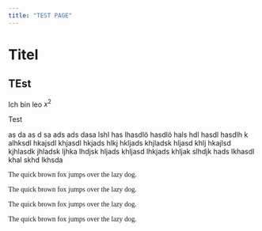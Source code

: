 ```yaml
---
title: "TEST PAGE"
---
```


# Titel

## TEst

Ich bin leo $x^2$

Test

as
da
as
d
sa
ads
ads
dasa lshl has lhasdlö hasdlö hals hdl hasdl hasdlh k alhksdl hkajsdl khjasdl hkjads hlkj hkljads khjladsk hljasd khlj hkajlsd kjhlasdk jhladsk ljhka lhdjsk hljads khljasd lhkjads khljak slhdjk hads lkhasdl khal skhd lkhsda

<span style="font-family: 'Times New Roman'">The quick brown fox jumps over the lazy dog.</span>

<span style="font-family: LinuxLibertine">The quick brown fox jumps over the lazy dog.</span>

<span style="font-family: 'Times New Roman'">The quick brown fox jumps over the lazy dog.</span>

<span style="font-family: 'Times New Roman'">The quick brown fox jumps over the lazy dog.</span>
